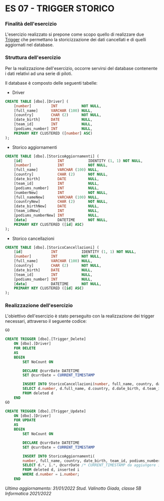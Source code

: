 # ES 07 - TRIGGER STORICO

### Finalità dell'esercizio
L'esercizio realizzato si prepone come scopo quello di realizzare due [Trigger](https://docs.microsoft.com/it-it/sql/t-sql/statements/create-trigger-transact-sql?view=sql-server-ver15) che permettano la storicizzazione dei dati cancellati e di quelli aggiornati nel database.

### Struttura dell'esercizio
Per la realizzazione dell'esercizio, occorre servirsi del database contenente i dati relativi ad una serie di piloti.

Il database è composto delle seguenti tabelle:
- Driver
```SQL
CREATE TABLE [dbo].[Driver] (
    [number]         INT           NOT NULL,
    [full_name]      VARCHAR (100) NULL,
    [country]        CHAR (2)      NOT NULL,
    [date_birth]     DATE          NULL,
    [team_id]        INT           NULL,
    [podiums_number] INT           NULL,
    PRIMARY KEY CLUSTERED ([number] ASC)
);
```
- Storico aggiornamenti
```SQL
CREATE TABLE [dbo].[StoricoAggiornamenti] (
    [id]                INT           IDENTITY (1, 1) NOT NULL,
    [number]            INT           NOT NULL,
    [full_name]         VARCHAR (100) NULL,
    [country]           CHAR (2)      NOT NULL,
    [date_birth]        DATE          NULL,
    [team_id]           INT           NULL,
    [podiums_number]    INT           NULL,
    [numberNew]         INT           NOT NULL,
    [full_nameNew]      VARCHAR (100) NULL,
    [countryNew]        CHAR (2)      NOT NULL,
    [date_birthNew]     DATE          NULL,
    [team_idNew]        INT           NULL,
    [podiums_numberNew] INT           NULL,
    [data]              DATETIME      NOT NULL,
    PRIMARY KEY CLUSTERED ([id] ASC)
);
```
- Storico cancellazioni
```SQL
CREATE TABLE [dbo].[StoricoCancellazioni] (
    [id]             INT           IDENTITY (1, 1) NOT NULL,
    [number]         INT           NOT NULL,
    [full_name]      VARCHAR (100) NULL,
    [country]        CHAR (2)      NOT NULL,
    [date_birth]     DATE          NULL,
    [team_id]        INT           NULL,
    [podiums_number] INT           NULL,
    [data]           DATETIME      NOT NULL,
    PRIMARY KEY CLUSTERED ([id] ASC)
);

```
### Realizzazione dell'esercizio
L'obiettivo dell'esercizio è stato perseguito con la realizzazione dei trigger necessari, attraverso il seguente codice:
```SQL
GO

CREATE TRIGGER [dbo].[Trigger_Delete]
    ON [dbo].[Driver]
    FOR DELETE
    AS
    BEGIN
        SET NoCount ON

		DECLARE @currDate DATETIME 
		SET @currDate = CURRENT_TIMESTAMP

		INSERT INTO StoricoCancellazioni(number, full_name, country, date_birth, team_id, podiums_number, data)
		SELECT d.number, d.full_name, d.country, d.date_birth, d.team_id, d.podiums_number, @currDate
		FROM deleted d
    END
GO

CREATE TRIGGER [dbo].[Trigger_Update]
    ON [dbo].[Driver]
    FOR UPDATE
    AS
    BEGIN
        SET NoCount ON

		DECLARE @currDate DATETIME 
		SET @currDate = CURRENT_TIMESTAMP

		INSERT INTO StoricoAggiornamenti(
		number, full_name, country, date_birth, team_id, podiums_number, numberNew, full_nameNew, countryNew, date_birthNew, team_idNew, podiums_numberNew, data)
		SELECT d.*, i.*, @currDate /* CURRENT_TIMESTAMP da aggiungere in coda alla modifica */
		FROM deleted d, inserted i
		WHERE d.number = i.number;
    END
```

_Ultimo aggiornamento: 31/01/2022_
_Stud. Valinotto Giada, classe 5B Informatica 2021/2022_
